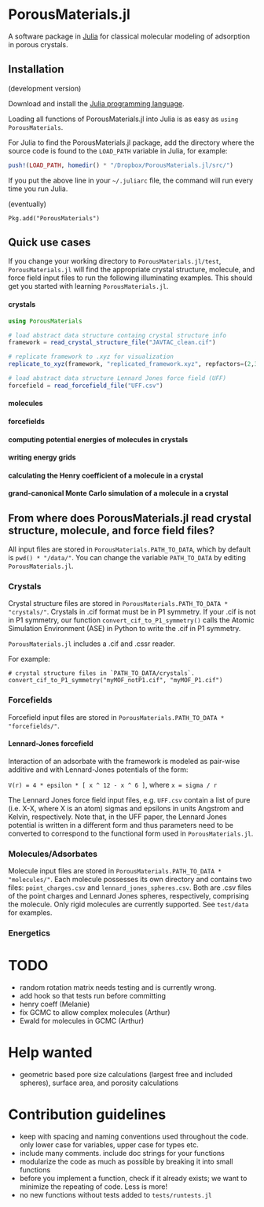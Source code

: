 # PorousMaterials.jl

A software package in [Julia](https://julialang.org/) for classical molecular modeling of adsorption in porous crystals.

## Installation

(development version)

Download and install the [Julia programming language](https://julialang.org/).

Loading all functions of PorousMaterials.jl into Julia is as easy as `using PorousMaterials`.

For Julia to find the PorousMaterials.jl package, add the directory where the source code 
is found to the `LOAD_PATH` variable in Julia, for example:

```julia
push!(LOAD_PATH, homedir() * "/Dropbox/PorousMaterials.jl/src/")
```

If you put the above line in your `~/.juliarc` file, the command will run every time you run Julia.

(eventually)

`Pkg.add("PorousMaterials")`

## Quick use cases

If you change your working directory to `PorousMaterials.jl/test`, `PorousMaterials.jl` will find the appropriate crystal structure, molecule, and force field input files to run the following illuminating examples. This should get you started with learning `PorousMaterials.jl`.

#### crystals

```julia
using PorousMaterials

# load abstract data structure containg crystal structure info
framework = read_crystal_structure_file("JAVTAC_clean.cif")

# replicate framework to .xyz for visualization
replicate_to_xyz(framework, "replicated_framework.xyz", repfactors=(2,3,1))

# load abstract data structure Lennard Jones force field (UFF)
forcefield = read_forcefield_file("UFF.csv") 

```

#### molecules

#### forcefields

#### computing potential energies of molecules in crystals

#### writing energy grids

#### calculating the Henry coefficient of a molecule in a crystal

#### grand-canonical Monte Carlo simulation of a molecule in a crystal


## From where does PorousMaterials.jl read crystal structure, molecule, and force field files?
All input files are stored in `PorousMaterials.PATH_TO_DATA`, which by default is 
`pwd() * "/data/"`. You can change the variable `PATH_TO_DATA` by editing `PorousMaterials.jl`.

### Crystals

Crystal structure files are stored in `PorousMaterials.PATH_TO_DATA * "crystals/"`. Crystals 
in .cif format must be in P1 symmetry. If your .cif is not in P1 symmetry, our function
`convert_cif_to_P1_symmetry()` calls the Atomic Simulation Environment (ASE) in Python to 
write the .cif in P1 symmetry.

`PorousMaterials.jl` includes a .cif and .cssr reader.

For example:

```
# crystal structure files in `PATH_TO_DATA/crystals`.
convert_cif_to_P1_symmetry("myMOF_notP1.cif", "myMOF_P1.cif")
```

### Forcefields

Forcefield input files are stored in `PorousMaterials.PATH_TO_DATA * "forcefields/"`.

#### Lennard-Jones forcefield

Interaction of an adsorbate with the framework is modeled as pair-wise additive and with Lennard-Jones potentials of the form:

`V(r) = 4 * epsilon * [ x ^ 12 - x ^ 6 ]`, where `x = sigma / r`

The Lennard Jones force field input files, e.g. `UFF.csv` contain a list of pure (i.e. X-X, where X is an atom) sigmas and epsilons in units Angstrom and Kelvin, respectively. Note that, in the UFF paper, the Lennard Jones potential is written in a different form and thus parameters need to be converted to correspond to the functional form used in `PorousMaterials.jl`.

### Molecules/Adsorbates

Molecule input files are stored in `PorousMaterials.PATH_TO_DATA * "molecules/"`. Each molecule possesses its own directory and contains two files: `point_charges.csv` and `lennard_jones_spheres.csv`. Both are .csv files of the point charges and Lennard Jones spheres, respectively, comprising the molecule. Only rigid molecules are currently supported. See `test/data` for examples.

### Energetics

# TODO
* random rotation matrix needs testing and is currently wrong.
* add hook so that tests run before committing
* henry coeff (Melanie)
* fix GCMC to allow complex molecules (Arthur)
* Ewald for molecules in GCMC (Arthur)

# Help wanted
* geometric based pore size calculations (largest free and included spheres), surface area, and porosity calculations

# Contribution guidelines
* keep with spacing and naming conventions used throughout the code. only lower case for variables, upper case for types etc.
* include many comments. include doc strings for your functions
* modularize the code as much as possible by breaking it into small functions
* before you implement a function, check if it already exists; we want to minimize the repeating of code. Less is more!
* no new functions without tests added to `tests/runtests.jl`
